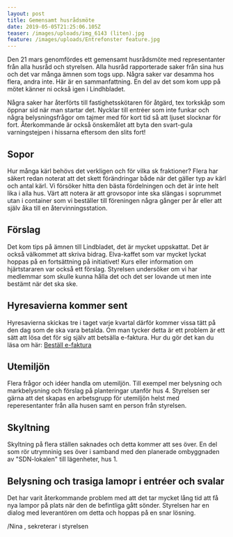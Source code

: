 ```yaml
---
layout: post
title: Gemensamt husrådsmöte
date: 2019-05-05T21:25:06.105Z
teaser: /images/uploads/img_6143 (liten).jpg
feature: /images/uploads/Entrefonster feature.jpg
---
```

Den 21 mars genomfördes ett gemensamt husrådsmöte med representanter från alla husråd och styrelsen. Alla husråd rapporterade saker från sina hus och det var många ämnen som togs upp. Några saker var desamma hos flera, andra inte. Här är en sammanfattning. En del av det som kom upp på mötet känner ni också igen i Lindhbladet. 

Några saker har återförts till fastighetsskötaren för åtgärd, tex torkskåp som öppnar sid när man startar det. Nycklar till entréer som inte funkar och några belysningsfrågor om tajmer med för kort tid så att ljuset slocknar för fort. Återkommande är också önskemålet att byta den svart-gula varningstejpen i hissarna eftersom den slits fort!

## Sopor

Hur många kärl behövs det verkligen och för vilka sk fraktioner? Flera har säkert redan noterat att det skett förändringar både när det gäller typ av kärl och antal kärl. Vi försöker hitta den bästa fördelningen och det är inte helt lika i alla hus. Värt att notera är att grovsopor inte ska slängas i soprummet utan i container som vi beställer till föreningen några gånger per år eller att själv åka till en återvinningsstation. 

## Förslag

Det kom tips på ämnen till Lindbladet, det är mycket uppskattat. Det är också välkommet att skriva bidrag. Elva-kaffet som var mycket lyckat hoppas på en fortsättning på initiativet! Kurs eller information om hjärtstararen var också ett förslag. Styrelsen undersöker om vi har medlemmar som skulle kunna hålla det och det ser lovande ut men inte bestämt när det ska ske.

## Hyresavierna kommer sent

Hyresavierna skickas tre i taget varje kvartal därför kommer vissa tätt på den dag som de ska vara betalda. Om man tycker detta är ett problem är ett sätt att lösa det för sig själv att betsälla e-faktura. Hur du gör det kan du läsa om här: [Beställ e-faktura](https://www.drlindh.se/blog/e-faktura/)

## Utemiljön

Flera frågor och idéer handla om utemiljön. Till exempel mer belysning och markbelysning och förslag på planteringar utanför hus 4. Styrelsen ser gärna att det skapas en arbetsgrupp för utemiljön helst med reperesentanter från alla husen samt en person från styrelsen. 

## Skyltning

Skyltning på flera ställen saknades och detta kommer att ses över. En del som rör utrymninig ses över i samband med den planerade ombyggnaden av "SDN-lokalen" till lägenheter, hus 1.

## Belysning och trasiga lamopr i entréer och svalar

Det har varit återkommande problem med att det tar mycket lång tid att få nya lampor på plats när den de befintliga gått sönder. Styrelsen har en dialog med leverantören om detta och hoppas på en snar lösning.

/Nina
, sekreterar i styrelsen
